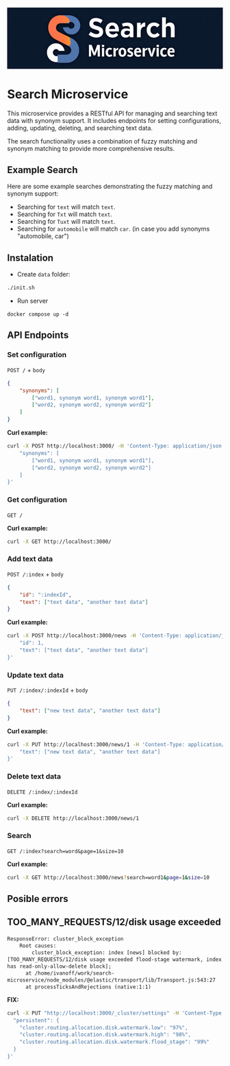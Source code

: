 ![mail-microservice](./logo.webp)

# Search Microservice

This microservice provides a RESTful API for managing and searching text data with synonym support. It includes endpoints for setting configurations, adding, updating, deleting, and searching text data.

The search functionality uses a combination of fuzzy matching and synonym matching to provide more comprehensive results.

## Example Search

Here are some example searches demonstrating the fuzzy matching and synonym support:

- Searching for `text` will match `text`.
- Searching for `Txt` will match `text`.
- Searching for `Tuxt` will match `text`.
- Searching for `automobile` will match `car`. (in case you add synonyms "automobile, car")

## Instalation

- Create `data` folder:

````bash
./init.sh
````

- Run server

```
docker compose up -d
```

## API Endpoints

### Set configuration

`POST /` + `body`

```json
{
    "synonyms": [
        ["word1, synonym word1, synonym word1"],
        ["word2, synonym word2, synonym word2"]
    ]
}
```

**Curl example:**

```bash
curl -X POST http://localhost:3000/ -H 'Content-Type: application/json' -d '{
    "synonyms": [
        ["word1, synonym word1, synonym word1"],
        ["word2, synonym word2, synonym word2"]
    ]
}'
```

### Get configuration 

`GET /`

**Curl example:**

```bash
curl -X GET http://localhost:3000/
```

### Add text data 

`POST /:index` + `body`

```json
{
    "id": ":indexId",
    "text": ["text data", "another text data"]
}
```

**Curl example:**

```bash
curl -X POST http://localhost:3000/news -H 'Content-Type: application/json' -d '{
    "id": 1,
    "text": ["text data", "another text data"]
}'
```

### Update text data

`PUT /:index/:indexId` + `body`

```json
{
    "text": ["new text data", "another text data"]
}
```

**Curl example:**

```bash
curl -X PUT http://localhost:3000/news/1 -H 'Content-Type: application/json' -d '{
    "text": ["new text data", "another text data"]
}'
```

### Delete text data

`DELETE /:index/:indexId`

**Curl example:**

```bash
curl -X DELETE http://localhost:3000/news/1
```

### Search

`GET /:index?search=word&page=1&size=10`

**Curl example:**
```bash
curl -X GET http://localhost:3000/news?search=word1&page=1&size=10
```

## Posible errors

## TOO_MANY_REQUESTS/12/disk usage exceeded

```
ResponseError: cluster_block_exception
	Root causes:
		cluster_block_exception: index [news] blocked by: [TOO_MANY_REQUESTS/12/disk usage exceeded flood-stage watermark, index has read-only-allow-delete block];
      at /home/ivanoff/work/search-microservice/node_modules/@elastic/transport/lib/Transport.js:543:27
      at processTicksAndRejections (native:1:1)
```

**FIX:**

```bash
curl -X PUT "http://localhost:3000/_cluster/settings" -H 'Content-Type: application/json' -d '{
  "persistent": {
    "cluster.routing.allocation.disk.watermark.low": "97%",
    "cluster.routing.allocation.disk.watermark.high": "98%",
    "cluster.routing.allocation.disk.watermark.flood_stage": "99%"
  }
}'
```